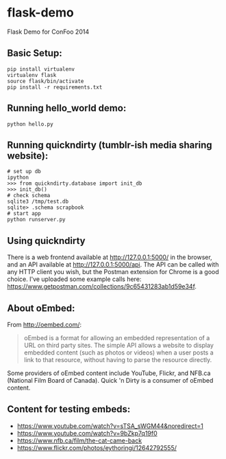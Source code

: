 flask-demo
==========

Flask Demo for ConFoo 2014

Basic Setup:
------------

    pip install virtualenv
    virtualenv flask
    source flask/bin/activate
    pip install -r requirements.txt

Running hello_world demo:
-------------------------

    python hello.py

Running quickndirty (tumblr-ish media sharing website):
--------------------

    # set up db
    ipython
    >>> from quickndirty.database import init_db
    >>> init_db()
    # check schema
    sqlite3 /tmp/test.db
    sqlite> .schema scrapbook
    # start app
    python runserver.py
    
Using quickndirty
-----------------
There is a web frontend available at http://127.0.0.1:5000/ in the browser, and an API available at http://127.0.0.1:5000/api. The API can be called with any HTTP client you wish, but the Postman extension for Chrome is a good choice. I've uploaded some example calls here: https://www.getpostman.com/collections/9c65431283ab1d59e34f.

About oEmbed:
-------------
From http://oembed.com/:
> oEmbed is a format for allowing an embedded representation of a URL on third party sites. The simple API allows a  website to display embedded content (such as photos or videos) when a user posts a link to that resource, without  having to parse the resource directly.

Some providers of oEmbed content include YouTube, Flickr, and NFB.ca (National Film Board of Canada). Quick 'n Dirty is a consumer of oEmbed content.

Content for testing embeds:
---------------
 * https://www.youtube.com/watch?v=sTSA_sWGM44&noredirect=1
 * https://www.youtube.com/watch?v=9bZkp7q19f0
 * https://www.nfb.ca/film/the-cat-came-back
 * https://www.flickr.com/photos/eythoringi/12642792555/

